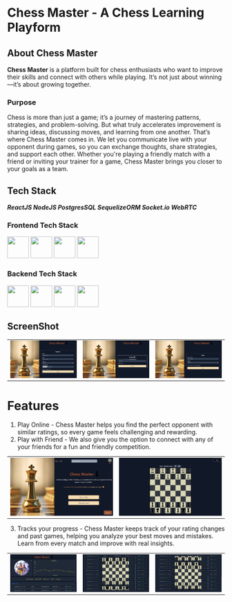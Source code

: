 # Chess Master - A Chess Learning Playform

## About Chess Master
**Chess Master** is a platform built for chess enthusiasts who want to improve their skills and connect with others while playing. It’s not just about winning—it’s about growing together.

### Purpose
Chess is more than just a game; it’s a journey of mastering patterns, strategies, and problem-solving. But what truly accelerates improvement is sharing ideas, discussing moves, and learning from one another. That’s where Chess Master comes in. We let you communicate live with your opponent during games, so you can exchange thoughts, share strategies, and support each other. Whether you're playing a friendly match with a friend or inviting your trainer for a game, Chess Master brings you closer to your goals as a team.

## Tech Stack
***ReactJS NodeJS PostgresSQL SequelizeORM Socket.io WebRTC***

### Frontend Tech Stack
<img src="https://upload.wikimedia.org/wikipedia/commons/a/a7/React-icon.svg" width="50" height="50" style="display: inline-block;" />
<img src="https://upload.wikimedia.org/wikipedia/commons/a/a7/React-icon.svg](https://www.svgrepo.com/show/303557/redux-logo.svg" width="50" height="50" style="display: inline-block;" />
<img src="https://www.svgrepo.com/show/333609/tailwind-css.svg" width="50" height="50" style="display: inline-block;" />
<img src="https://www.svgrepo.com/show/354551/webrtc.svg" width="50" height="50" style="display: inline-block;" />

### Backend Tech Stack
<img src="https://www.svgrepo.com/show/303360/nodejs-logo.svg" width="50" height="50" style="display: inline-block;" />
<img src="https://upload.wikimedia.org/wikipedia/commons/2/29/Postgresql_elephant.svg" width="50" height="50" style="display: inline-block;" />
<img src="https://github.com/user-attachments/assets/c857fb6c-1f5c-455f-a010-682a51f21d7c" width="50" height="50" style="display: inline-block;" />
<img src="https://upload.wikimedia.org/wikipedia/commons/thumb/9/96/Socket-io.svg/900px-Socket-io.svg.png?20200308235956" width="50" height="50" style="display: inline-block;" />

## ScreenShot
<table>
  <tr>
    <td><img src="./src/assets/registerSS.png" alt="register" width="400"></td>
    <td><img src="./src/assets/verifyOtpSS.png" alt="verifyOTP" width="400"></td>
    <td><img src="./src/assets/loginSS.png" alt="login" width="400"></td>
  </tr>
</table>

# Features
1. Play Online - Chess Master helps you find the perfect opponent with similar ratings, so every game feels challenging and rewarding.
2. Play with Friend - We also give you the option to connect with any of your friends for a fun and friendly competition.

<table>
  <tr>
  <td> <img src="./src/assets/homeSS.png" alt="homePage" width="500"> </td>
  <td><img src="./src/assets/gameSS.png" alt="game" width="500"> </td>
  </tr>
</table>

3. Tracks your progress - Chess Master keeps track of your rating changes and past games, helping you analyze your best moves and mistakes. Learn from every match and improve with real insights.

<table>
  <tr>
    <td> <img src="./src/assets/profileSS.png" alt="profile" width="370"></td>
    <td><img src="./src/assets/historySS.png" alt="history" width="370"></td>
    <td><img src="./src/assets/history2SS.png" alt="history" width="370"></td>
  </tr>
</table>
